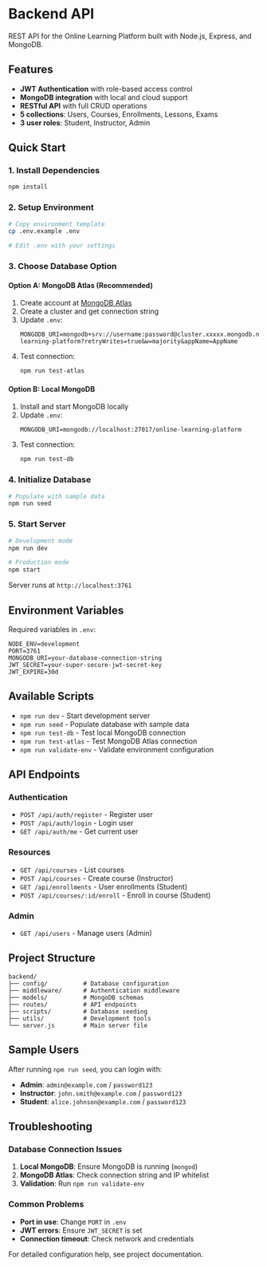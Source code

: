 # Backend API

REST API for the Online Learning Platform built with Node.js, Express, and MongoDB.

## Features

- **JWT Authentication** with role-based access control
- **MongoDB integration** with local and cloud support
- **RESTful API** with full CRUD operations
- **5 collections**: Users, Courses, Enrollments, Lessons, Exams
- **3 user roles**: Student, Instructor, Admin

## Quick Start

### 1. Install Dependencies

```bash
npm install
```

### 2. Setup Environment

```bash
# Copy environment template
cp .env.example .env

# Edit .env with your settings
```

### 3. Choose Database Option

#### Option A: MongoDB Atlas (Recommended)

1. Create account at [MongoDB Atlas](https://cloud.mongodb.com/)
2. Create a cluster and get connection string
3. Update `.env`:
   ```env
   MONGODB_URI=mongodb+srv://username:password@cluster.xxxxx.mongodb.net/online-learning-platform?retryWrites=true&w=majority&appName=AppName
   ```
4. Test connection:
   ```bash
   npm run test-atlas
   ```

#### Option B: Local MongoDB

1. Install and start MongoDB locally
2. Update `.env`:
   ```env
   MONGODB_URI=mongodb://localhost:27017/online-learning-platform
   ```
3. Test connection:
   ```bash
   npm run test-db
   ```

### 4. Initialize Database

```bash
# Populate with sample data
npm run seed
```

### 5. Start Server

```bash
# Development mode
npm run dev

# Production mode
npm start
```

Server runs at `http://localhost:3761`

## Environment Variables

Required variables in `.env`:

```env
NODE_ENV=development
PORT=3761
MONGODB_URI=your-database-connection-string
JWT_SECRET=your-super-secure-jwt-secret-key
JWT_EXPIRE=30d
```

## Available Scripts

- `npm run dev` - Start development server
- `npm run seed` - Populate database with sample data
- `npm run test-db` - Test local MongoDB connection
- `npm run test-atlas` - Test MongoDB Atlas connection
- `npm run validate-env` - Validate environment configuration

## API Endpoints

### Authentication

- `POST /api/auth/register` - Register user
- `POST /api/auth/login` - Login user
- `GET /api/auth/me` - Get current user

### Resources

- `GET /api/courses` - List courses
- `POST /api/courses` - Create course (Instructor)
- `GET /api/enrollments` - User enrollments (Student)
- `POST /api/courses/:id/enroll` - Enroll in course (Student)

### Admin

- `GET /api/users` - Manage users (Admin)

## Project Structure

```
backend/
├── config/          # Database configuration
├── middleware/      # Authentication middleware
├── models/          # MongoDB schemas
├── routes/          # API endpoints
├── scripts/         # Database seeding
├── utils/           # Development tools
└── server.js        # Main server file
```

## Sample Users

After running `npm run seed`, you can login with:

- **Admin**: `admin@example.com` / `password123`
- **Instructor**: `john.smith@example.com` / `password123`
- **Student**: `alice.johnson@example.com` / `password123`

## Troubleshooting

### Database Connection Issues

1. **Local MongoDB**: Ensure MongoDB is running (`mongod`)
2. **MongoDB Atlas**: Check connection string and IP whitelist
3. **Validation**: Run `npm run validate-env`

### Common Problems

- **Port in use**: Change `PORT` in `.env`
- **JWT errors**: Ensure `JWT_SECRET` is set
- **Connection timeout**: Check network and credentials

For detailed configuration help, see project documentation.
